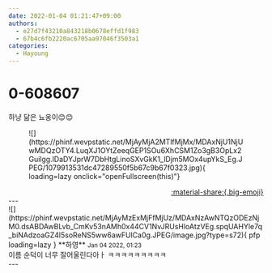 ```yaml
---
date: 2022-01-04 01:21:47+09:00
authors:
  - e27d7f43210a843218b0678effd1f983
  - 67b4c6fb2220ac6705aa97046f3503a1
categories:
  - Hayoung
---
```


# 0-608607

<div class="post-container" markdown="1">
<div class="content-container md-sidebar__scrollwrap" markdown="1">

하냥 닮은 뇨옹이😊😊
<figure markdown="1">
![](https://phinf.wevpstatic.net/MjAyMjA2MTlfMjMx/MDAxNjU1NjUwMDQzOTY4.LuqXJ1OYtZeeqGEP1SOu6XhCSM1Zo3gB3OpLx2Guilgg.lDaDYJprW7DbHtgLinoSXvGkK1_lDjm5MOx4upYkS_Eg.JPEG/1079913531dc47289550f5b67c9b67f0323.jpg){ loading=lazy onclick="openFullscreen(this)"}
</figure>


</div>
</div>

<div style="text-align: right;" markdown="1">
<a href="https://weverse.io/fromis9/fanpost/0-608607" style="text-align: right;">:material-share:{.big-emoji}</a>
</div>
---

<div class="comments-container md-sidebar__scrollwrap" markdown="1">
<div class="comment" markdown="1">
<div class='id-container' markdown="1">
![](https://phinf.wevpstatic.net/MjAyMzExMjFfMjUz/MDAxNzAwNTQzODEzNjM0.dsABDAwBLvb_CmKv53nAMh0x44CV1NvJRUsHloAtzVEg.spqUAHYle7q_biNAdzoaGZ4l5soReNS5ww6awFUlCa0g.JPEG/image.jpg?type=s72){ pfp loading=lazy }
**<span class="artist">하영</span>** <small>Jan 04 2022, 01:23</small><br>
</div>
<div class='comment-body' markdown="1">
이름 순덕이 너무 잘어울린다아ㅏ ㅋㅋㅋㅋㅋㅋㅋㅋㅋ
</div>
</div>
</div>
---
